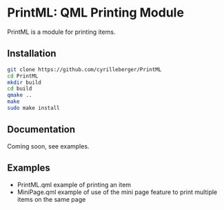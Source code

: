 PrintML: QML Printing Module
============================

PrintML is a module for printing items.

Installation
------------

```bash
git clone https://github.com/cyrilleberger/PrintML
cd PrintML
mkdir build
cd build
qmake ..
make
sudo make install
```

Documentation
-------------

Coming soon, see examples.

Examples
--------

* PrintML.qml example of printing an item
* MiniPage.qml example of use of the mini page feature to print multiple items on the same page